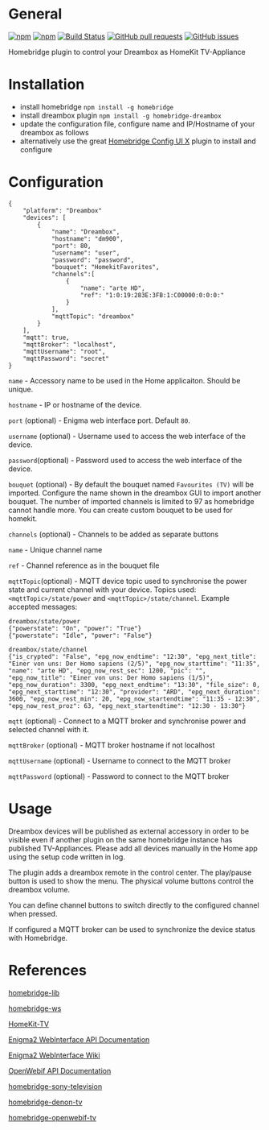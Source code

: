 # General

[![npm](https://img.shields.io/npm/dt/homebridge-dreambox.svg)](https://www.npmjs.com/package/homebridge-dreambox)
[![npm](https://img.shields.io/npm/v/homebridge-dreambox.svg)](https://www.npmjs.com/package/homebridge-dreambox)
[![Build Status](https://travis-ci.org/mdaskalov/homebridge-dreambox.svg?branch=master)](https://travis-ci.org/mdaskalov/homebridge-dreambox)
[![GitHub pull requests](https://img.shields.io/github/issues-pr/mdaskalov/homebridge-dreambox.svg)](https://github.com/mdaskalov/homebridge-dreambox/pulls)
[![GitHub issues](https://img.shields.io/github/issues/mdaskalov/homebridge-dreambox.svg)](https://github.com/mdaskalov/homebridge-dreambox/issues)

Homebridge plugin to control your Dreambox as HomeKit TV-Appliance

# Installation

* install homebridge `npm install -g homebridge`
* install dreambox plugin `npm install -g homebridge-dreambox`
* update the configuration file, configure name and IP/Hostname of your dreambox as follows
* alternatively use the great [Homebridge Config UI X](https://github.com/oznu/homebridge-config-ui-x) plugin to install and configure

# Configuration

```
{
    "platform": "Dreambox"
    "devices": [
        {
            "name": "Dreambox",
            "hostname": "dm900",
            "port": 80,
            "username": "user",
            "password": "password",
            "bouquet": "HomekitFavorites",
            "channels":[
                {
                    "name": "arte HD",
                    "ref": "1:0:19:283E:3FB:1:C00000:0:0:0:"
                }
            ],
            "mqttTopic": "dreambox"
        }
    ],
    "mqtt": true,
    "mqttBroker": "localhost",
    "mqttUsername": "root",
    "mqttPassword": "secret"
}
```

`name` - Accessory name to be used in the Home applicaiton. Should be unique.

`hostname` - IP or hostname of the device.

`port` (optional) - Enigma web interface port. Default `80`.

`username` (optional) - Username used to access the web interface of the device.

`password`(optional) - Password used to access the web interface of the device.

`bouquet` (optional) - By default the bouquet named `Favourites (TV)` will be imported. Configure the name shown in the dreambox GUI to import another bouquet. The number of imported channels is limited to 97 as homebridge cannot handle more. You can create custom bouquet to be used for homekit.

`channels` (optional) - Channels to be added as separate buttons
    
`name` - Unique channel name

`ref` - Channel reference as in the bouquet file

`mqttTopic`(optional) - MQTT device topic used to synchronise the power state and current channel with your device. Topics used: `<mqttTopic>/state/power` and `<mqttTopic>/state/channel`. Example accepted messages:
```
dreambox/state/power
{"powerstate": "On", "power": "True"}
{"powerstate": "Idle", "power": "False"}

dreambox/state/channel
{"is_crypted": "False", "epg_now_endtime": "12:30", "epg_next_title": "Einer von uns: Der Homo sapiens (2/5)", "epg_now_starttime": "11:35", "name": "arte HD", "epg_now_rest_sec": 1200, "pic": "", "epg_now_title": "Einer von uns: Der Homo sapiens (1/5)", "epg_now_duration": 3300, "epg_next_endtime": "13:30", "file_size": 0, "epg_next_starttime": "12:30", "provider": "ARD", "epg_next_duration": 3600, "epg_now_rest_min": 20, "epg_now_startendtime": "11:35 - 12:30", "epg_now_rest_proz": 63, "epg_next_startendtime": "12:30 - 13:30"}
```

`mqtt` (optional) - Connect to a MQTT broker and synchronise power and selected channel with it.

`mqttBroker` (optional) - MQTT broker hostname if not localhost

`mqttUsername` (optional) - Username to connect to the MQTT broker

`mqttPassword` (optional) - Password to connect to the MQTT broker

# Usage

Dreambox devices will be published as external accessory in order to be visible even if another plugin on the same homebridge instance has published TV-Appliances. Please add all devices manually in the Home app using the setup code written in log.

The plugin adds a dreambox remote in the control center. The play/pause button is used to show the menu. The physical volume buttons control the dreambox volume.

You can define channel buttons to switch directly to the configured channel when pressed.

If configured a MQTT broker can be used to synchronize the device status with Homebridge.

# References

[homebridge-lib](https://github.com/ebaauw/homebridge-lib)

[homebridge-ws](https://github.com/ebaauw/homebridge-ws)

[HomeKit-TV](https://github.com/KhaosT/HAP-NodeJS/blob/master/src/lib/gen/HomeKit-TV.ts)

[Enigma2 WebInterface API Documentation](https://dream.reichholf.net/e2web/)

[Enigma2 WebInterface Wiki](https://dream.reichholf.net/wiki/Enigma2:WebInterface)

[OpenWebif API Documentation](https://github.com/E2OpenPlugins/e2openplugin-OpenWebif/wiki/OpenWebif-API-documentation)

[homebridge-sony-television](https://github.com/arnif/homebridge-sony-television)

[homebridge-denon-tv](https://github.com/grzegorz914/homebridge-denon-tv)

[homebridge-openwebif-tv](https://github.com/grzegorz914/homebridge-openwebif-tv)
